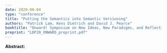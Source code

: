 ```yaml
---
date: 2020-08-04
type: "conference"
title: "Putting the Semantics into Semantic Versioning"
authors: "Patrick Lam, Kens Dietrich and David J. Pearce"
booktitle: "Onward! Symposium on New Ideas, New Paradigms, and Reflections on Programming and Software."
preprint: "LDP20_ONWARD_preprint.pdf"
---
```


**Abstract:** 